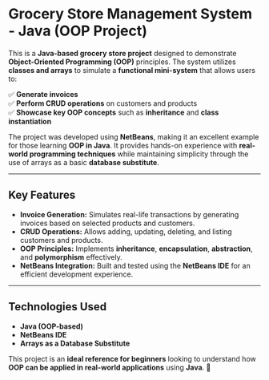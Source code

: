 # **Grocery Store Management System - Java (OOP Project)**  

This is a **Java-based grocery store project** designed to demonstrate **Object-Oriented Programming (OOP)** principles. The system utilizes **classes and arrays** to simulate a **functional mini-system** that allows users to:  

✅ **Generate invoices**  
✅ **Perform CRUD operations** on customers and products  
✅ **Showcase key OOP concepts** such as **inheritance** and **class instantiation**  

The project was developed using **NetBeans**, making it an excellent example for those learning **OOP in Java**. It provides hands-on experience with **real-world programming techniques** while maintaining simplicity through the use of arrays as a basic **database substitute**.  

---

## **Key Features**  
- **Invoice Generation:** Simulates real-life transactions by generating invoices based on selected products and customers.  
- **CRUD Operations:** Allows adding, updating, deleting, and listing customers and products.  
- **OOP Principles:** Implements **inheritance**, **encapsulation**, **abstraction**, and **polymorphism** effectively.  
- **NetBeans Integration:** Built and tested using the **NetBeans IDE** for an efficient development experience.  

---

## **Technologies Used**  
- **Java (OOP-based)**  
- **NetBeans IDE**  
- **Arrays as a Database Substitute**  

This project is an **ideal reference for beginners** looking to understand how **OOP can be applied in real-world applications** using **Java**. 🚀
